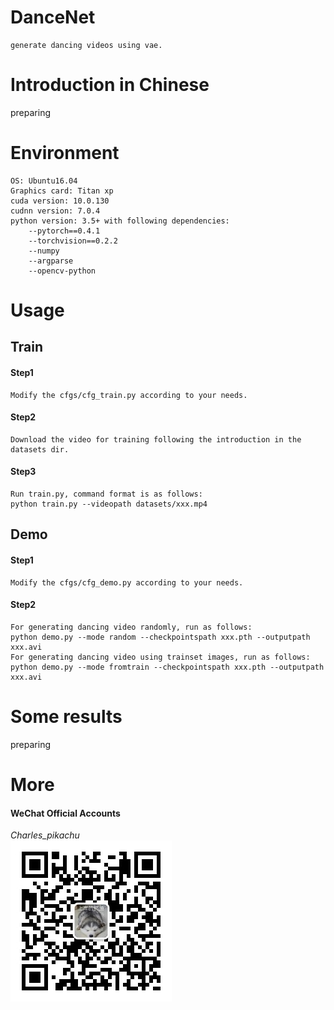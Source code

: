 # DanceNet
```
generate dancing videos using vae.
```

# Introduction in Chinese
preparing

# Environment
```
OS: Ubuntu16.04
Graphics card: Titan xp
cuda version: 10.0.130
cudnn version: 7.0.4
python version: 3.5+ with following dependencies:
	--pytorch==0.4.1
	--torchvision==0.2.2
	--numpy
	--argparse
	--opencv-python
```

# Usage
## Train
#### Step1
```
Modify the cfgs/cfg_train.py according to your needs.
```
#### Step2
```
Download the video for training following the introduction in the datasets dir.
```
#### Step3
```
Run train.py, command format is as follows:
python train.py --videopath datasets/xxx.mp4
```
## Demo
#### Step1
```
Modify the cfgs/cfg_demo.py according to your needs.
```
#### Step2
```
For generating dancing video randomly, run as follows:
python demo.py --mode random --checkpointspath xxx.pth --outputpath xxx.avi
For generating dancing video using trainset images, run as follows:
python demo.py --mode fromtrain --checkpointspath xxx.pth --outputpath xxx.avi
```

# Some results
preparing

# More
#### WeChat Official Accounts
*Charles_pikachu*  
![img](./material/pikachu.jpg)